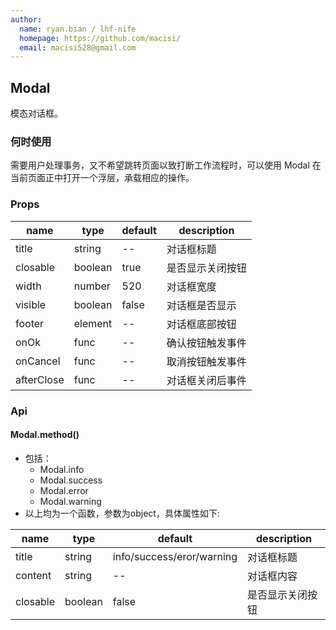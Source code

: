 ```yaml
---
author:
  name: ryan.bian / lhf-nife
  homepage: https://github.com/macisi/
  email: macisi528@gmail.com
---
```


## Modal

模态对话框。

### 何时使用

需要用户处理事务，又不希望跳转页面以致打断工作流程时，可以使用 Modal 在当前页面正中打开一个浮层，承载相应的操作。

### Props
|name|type|default|description|
|---|---|---|---|
|title|string|--|对话框标题
|closable|boolean|true|是否显示关闭按钮
|width|number|520|对话框宽度
|visible|boolean|false|对话框是否显示
|footer|element|--|对话框底部按钮
|onOk|func|--|确认按钮触发事件
|onCancel|func|--|取消按钮触发事件
|afterClose|func|--|对话框关闭后事件

### Api
#### Modal.method()

- 包括：
  - Modal.info
  - Modal.success
  - Modal.error
  - Modal.warning
- 以上均为一个函数，参数为object，具体属性如下:

|name|type|default|description|
|---|---|---|---|
|title|string|info/success/eror/warning|对话框标题
|content|string|--|对话框内容
|closable|boolean|false|是否显示关闭按钮